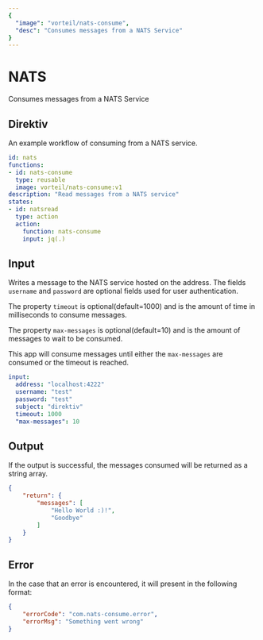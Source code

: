 ```yaml
---
{
  "image": "vorteil/nats-consume",
  "desc": "Consumes messages from a NATS Service"
}
---
```


# NATS

Consumes messages from a NATS Service

## Direktiv

An example workflow of consuming from a NATS service.

```yaml
id: nats
functions:
- id: nats-consume
  type: reusable
  image: vorteil/nats-consume:v1
description: "Read messages from a NATS service"
states:
- id: natsread
  type: action
  action:
    function: nats-consume
    input: jq(.)
```

## Input

Writes a message to the NATS service hosted on the address. The fields `username` and `password` are optional fields used for user authentication. 

The property `timeout` is optional(default=1000) and is the amount of time in milliseconds to consume messages.

The property `max-messages` is optional(default=10) and is the amount of messages to wait to be consumed.

This app will consume messages until either the `max-messages` are consumed or the timeout is reached.


```yaml
input:
  address: "localhost:4222"
  username: "test"
  password: "test"
  subject: "direktiv"
  timeout: 1000
  "max-messages": 10
```

## Output

If the output is successful, the messages consumed will be returned as a string array.

```json
{
	"return": {
		"messages": [
			"Hello World :)!",
			"Goodbye"
		]
	}
}
```

## Error

In the case that an error is encountered, it will present in the following format:

```json
{
    "errorCode": "com.nats-consume.error",
    "errorMsg": "Something went wrong"
}
```
